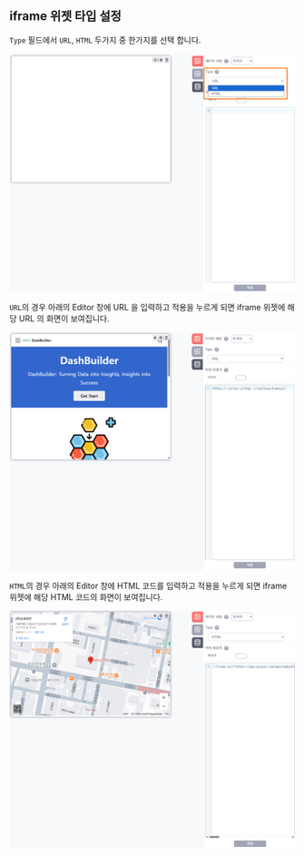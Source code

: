 ## iframe 위젯 타입 설정
`Type` 필드에서 `URL`, `HTML` 두가지 중 한가지를 선택 합니다.

![type](../../assets/img/iframeWidget1.png)

`URL`의 경우 아래의 Editor 창에 URL 을 입력하고 적용을 누르게 되면 iframe 위젯에 해당 URL 의 화면이 보여집니다.

![URL](../../assets/img/iframeWidget2.png)

`HTML`의 경우 아래의 Editor 창에 HTML 코드를 입력하고 적용을 누르게 되면 iframe 위젯에 해당 HTML 코드의 화면이 보여집니다.

![HTML](../../assets/img/iframeWidget3.png)